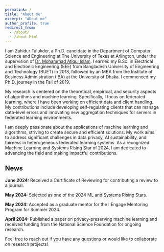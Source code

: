 ```yaml
---
permalink: /
title: "About me"
excerpt: "About me"
author_profile: true
redirect_from: 
  - /about/
  - /about.html
---
```


I am Zahidur Talukder, a Ph.D. candidate in the Department of Computer Science and Engineering at The University of Texas at Arlington, under the supervision of <a href="https://crystal.uta.edu/~mislam/">Dr. Mohammad Atiqul Islam</a>. I earned my B.Sc. in Electrical and Electronic Engineering (EEE) from Bangladesh University of Engineering and Technology (BUET) in 2018, followed by an MBA from the Institute of Business Administration (IBA) at the University of Dhaka. I commenced my Ph.D. journey in the Fall of 2019.

My research is centered on the theoretical, empirical, and security aspects of algorithms and machine learning. Specifically, I focus on federated learning, where I have been working on efficient data and client handling. My contributions include developing self-regulating clients that can manage data-level errors and innovating new aggregation techniques for servers in federated learning environments.

I am deeply passionate about the applications of machine learning and algorithms, striving to create secure and efficient solutions. My work aims to address significant challenges in data privacy, AI sustainability, and fairness in heterogeneous federated learning systems. As a recognized Machine Learning and Systems Rising Star of 2024, I am dedicated to advancing the field and making impactful contributions.

## News

**June 2024:** Received a Certificate of Reviewing for contributing a review to a journal.

**May 2024:** Selected as one of the 2024 ML and Systems Rising Stars.

**May 2024:** Accepted as a graduate mentor for the I Engage Mentoring Program for Summer 2024.

**April 2024:** Published a paper on privacy-preserving machine learning and received funding from the National Science Foundation for ongoing research.

Feel free to reach out if you have any questions or would like to collaborate on research projects!

